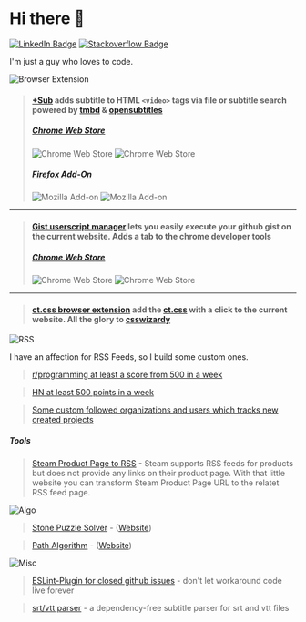# Hi there 👋
[![LinkedIn Badge](https://img.shields.io/badge/LinkedIn-Profile-informational?style=flat-square&logo=linkedin&logoColor=white&color=0D76A8)](https://www.linkedin.com/in/stefan-breitenstein-10337a173/)
[![Stackoverflow Badge](https://img.shields.io/badge/stackoverflow-Profile-informational?style=flat-square&logo=stackoverflow&logoColor=white&color=0D76A8)](https://stackoverflow.com/users/6350016/ste-xx)

I'm just a guy who loves to code.

![Browser Extension](https://shields.io/badge/My%20Browser%20Extensions-green?logo=googlechrome&style=for-the-badge&color=0D76A8&logoColor=white)

> #### [+Sub](https://github.com/plussub/plussub) adds subtitle to HTML `<video>` tags via file or subtitle search powered by [tmbd](https://www.themoviedb.org/) & [opensubtitles](https://opensubtitles.org)
> ##### [Chrome Web Store](https://chrome.google.com/webstore/detail/%20sub/lpobdmdfgjokempajoobgfdnhjbjlnpm)
>
> ![Chrome Web Store](https://img.shields.io/chrome-web-store/stars/lpobdmdfgjokempajoobgfdnhjbjlnpm?color=%235bc0de)
> ![Chrome Web Store](https://img.shields.io/chrome-web-store/users/lpobdmdfgjokempajoobgfdnhjbjlnpm?color=%235bc0de)
>
> ##### [Firefox Add-On](https://addons.mozilla.org/en-US/firefox/addon/plussub/)
> ![Mozilla Add-on](https://img.shields.io/amo/stars/plussub?color=%235bc0de)
> ![Mozilla Add-on](https://img.shields.io/amo/users/plussub?color=%235bc0de)
---
> #### [Gist userscript manager](https://github.com/ste-xx/gist-userscript-manager) lets you easily execute your github gist on the current website. Adds a tab to the chrome developer tools
>
> ##### [Chrome Web Store](https://chrome.google.com/webstore/detail/gist-user-script-manager/plpmkifleemfflmlnogdncmhlljcpdab)
>
> ![Chrome Web Store](https://img.shields.io/chrome-web-store/stars/plpmkifleemfflmlnogdncmhlljcpdab?color=%235bc0de)
> ![Chrome Web Store](https://img.shields.io/chrome-web-store/users/plpmkifleemfflmlnogdncmhlljcpdab?color=%235bc0de)
---
> #### [ct.css browser extension](https://github.com/ste-xx/ct-browser-extension) add the [ct.css](https://github.com/csswizardry/ct) with a click to the current website. All the glory to [csswizardy](https://csswizardry.com/)

![RSS](https://shields.io/badge/My%20Custom%20Feeds-green?logo=rss&style=for-the-badge&color=0D76A8)

I have an affection for RSS Feeds, so I build some custom ones. 

> [r/programming at least a score from 500 in a week](https://us-central1-social-channel-notifier.cloudfunctions.net/reddit_Rss)

> [HN at least 500 points in a week](https://us-central1-social-channel-notifier.cloudfunctions.net/hackerNews_Rss)

> [Some custom followed organizations and users which tracks new created projects](https://us-central1-social-channel-notifier.cloudfunctions.net/ghUserProject_Rss)

##### Tools 
> [Steam Product Page to RSS](https://ste-xx.github.io/steam-rss-link/) - Steam supports RSS feeds for products but does not provide any links on their product page. With that little website you can transform Steam Product Page URL to the relatet RSS feed page.


![Algo](https://shields.io/badge/Algo%20Fun-green?style=for-the-badge&color=0D76A8&logoColor=white)

> [Stone Puzzle Solver](https://github.com/ste-xx/stone-color-puzzle) - ([Website](https://stone-puzzle.netlify.app/))

> [Path Algorithm](https://ste-xx.github.io/path-algo) - ([Website](https://ste-xx.github.io/path-algo/)) 

![Misc](https://shields.io/badge/Misc-green?style=for-the-badge&color=0D76A8&logoColor=white)

> [ESLint-Plugin for closed github issues](https://github.com/ste-xx/eslint-rule-gh-issue) - don't let workaround code live forever

> [srt/vtt parser](https://github.com/plussub/srt-vtt-parser) - a dependency-free subtitle parser for srt and vtt files
